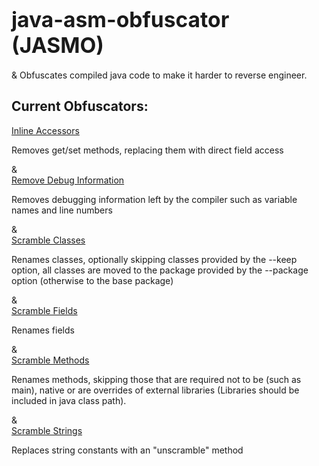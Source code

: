 <b><big>java-asm-obfuscator (JASMO)</big></b>
=
<div>
 & Obfuscates compiled java code to make it harder to reverse engineer.
</div>

Current Obfuscators:
-

<div>
 <u>Inline Accessors</u>
 
 Removes get/set methods, replacing them with direct field access
</div>
&
<div>
 <u>Remove Debug Information</u>
 
 Removes debugging information left by the compiler such as variable names and line numbers
</div>
&
<div>
<u>Scramble Classes</u>
  
 Renames classes, optionally skipping classes provided by the --keep option, all classes are moved to the package provided by the --package option (otherwise to the base package)
</div>
&
<div>
<u>Scramble Fields</u>
  
 Renames fields
</div>
&
<div>
<u>Scramble Methods</u>
  
 Renames methods, skipping those that are required not to be (such as main), native or are overrides of external libraries (Libraries should be included in java class path).
</div>
&
<div>
<u>Scramble Strings</u>
  
 Replaces string constants with an "unscramble" method
</div>